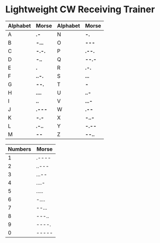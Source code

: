 # Lightweight CW Receiving Trainer

| Alphabet      | Morse             | Alphabet      | Morse             |
| ------------- | ----------------- | ------------- | ----------------- |
| A             | **.-**            | N             | **-.**            |
| B             | **-...**          | O             | **---**           |
| C             | **-.-.**          | P             | **.--.**          |
| D             | **-..**           | Q             | **--.-**          |
| E             | **.**             | R             | **.-.**           |
| F             | **..-.**          | S             | **...**           |
| G             | **--.**           | T             | **-**             |
| H             | **....**          | U             | **..-**           |
| I             | **..**            | V             | **...-**          |
| J             | **.---**          | W             | **.--**           |
| K             | **-.-**           | X             | **-..-**          |
| L             | **.-..**          | Y             | **-.--**          |
| M             | **--**            | Z             | **--..**          |

| Numbers  | Morse |
| -------- | ----- |
| 1        | .---- |
| 2        | ..--- |
| 3        | ...-- |
| 4        | ....- |
| 5        | ..... |
| 6        | -.... |
| 7        | --... |
| 8        | ---.. |
| 9        | ----. |
| 0        | ----- |
